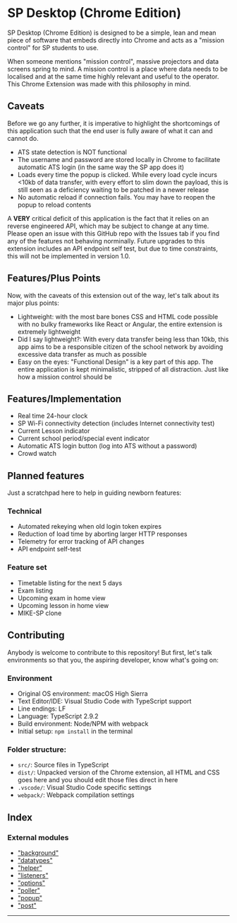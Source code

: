 
SP Desktop (Chrome Edition)
===========================

SP Desktop (Chrome Edition) is designed to be a simple, lean and mean piece of software that embeds directly into Chrome and acts as a "mission control" for SP students to use.

When someone mentions "mission control", massive projectors and data screens spring to mind. A mission control is a place where data needs to be localised and at the same time highly relevant and useful to the operator. This Chrome Extension was made with this philosophy in mind.

Caveats
-------

Before we go any further, it is imperative to highlight the shortcomings of this application such that the end user is fully aware of what it can and cannot do.

*   ATS state detection is NOT functional
*   The username and password are stored locally in Chrome to facilitate automatic ATS login (in the same way the SP app does it)
*   Loads every time the popup is clicked. While every load cycle incurs <10kb of data transfer, with every effort to slim down the payload, this is still seen as a deficiency waiting to be patched in a newer release
*   No automatic reload if connection fails. You may have to reopen the popup to reload contents

A **VERY** critical deficit of this application is the fact that it relies on an reverse engineered API, which may be subject to change at any time. Please open an issue with this GitHub repo with the Issues tab if you find any of the features not behaving norminally. Future upgrades to this extension includes an API endpoint self test, but due to time constraints, this will not be implemented in version 1.0.

Features/Plus Points
--------------------

Now, with the caveats of this extension out of the way, let's talk about its major plus points:

*   Lightweight: with the most bare bones CSS and HTML code possible with no bulky frameworks like React or Angular, the entire extension is extremely lightweight
*   Did I say lightweight?: With every data transfer being less than 10kb, this app aims to be a responsible citizen of the school network by avoiding excessive data transfer as much as possible
*   Easy on the eyes: "Functional Design" is a key part of this app. The entire application is kept minimalistic, stripped of all distraction. Just like how a mission control should be

Features/Implementation
-----------------------

*   Real time 24-hour clock
*   SP Wi-Fi connectivity detection (includes Internet connectivity test)
*   Current Lesson indicator
*   Current school period/special event indicator
*   Automatic ATS login button (log into ATS without a password)
*   Crowd watch

Planned features
----------------

Just a scratchpad here to help in guiding newborn features:

### Technical

*   Automated rekeying when old login token expires
*   Reduction of load time by aborting larger HTTP responses
*   Telemetry for error tracking of API changes
*   API endpoint self-test

### Feature set

*   Timetable listing for the next 5 days
*   Exam listing
*   Upcoming exam in home view
*   Upcoming lesson in home view
*   MIKE-SP clone

Contributing
------------

Anybody is welcome to contribute to this repository! But first, let's talk environments so that you, the aspiring developer, know what's going on:

### Environment

*   Original OS environment: macOS High Sierra
*   Text Editor/IDE: Visual Studio Code with TypeScript support
*   Line endings: LF
*   Language: TypeScript 2.9.2
*   Build environment: Node/NPM with webpack
*   Initial setup: `npm install` in the terminal

### Folder structure:

*   `src/`: Source files in TypeScript
*   `dist/`: Unpacked version of the Chrome extension, all HTML and CSS goes here and you should edit those files direct in here
*   `.vscode/`: Visual Studio Code specific settings
*   `webpack/`: Webpack compilation settings

## Index

### External modules

* ["background"](modules/_background_.md)
* ["datatypes"](modules/_datatypes_.md)
* ["helper"](modules/_helper_.md)
* ["listeners"](modules/_listeners_.md)
* ["options"](modules/_options_.md)
* ["poller"](modules/_poller_.md)
* ["popup"](modules/_popup_.md)
* ["post"](modules/_post_.md)

---

